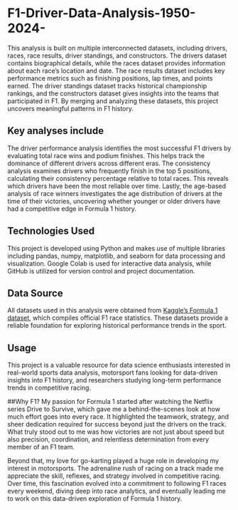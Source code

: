 # F1-Driver-Data-Analysis-1950-2024-
This analysis is built on multiple interconnected datasets, including drivers, races, race results, driver standings, and constructors. The drivers dataset contains biographical details, while the races dataset provides information about each race’s location and date. The race results dataset includes key performance metrics such as finishing positions, lap times, and points earned. The driver standings dataset tracks historical championship rankings, and the constructors dataset gives insights into the teams that participated in F1. By merging and analyzing these datasets, this project uncovers meaningful patterns in F1 history.

## Key analyses include

The driver performance analysis identifies the most successful F1 drivers by evaluating total race wins and podium finishes. This helps track the dominance of different drivers across different eras. The consistency analysis examines drivers who frequently finish in the top 5 positions, calculating their consistency percentage relative to total races. This reveals which drivers have been the most reliable over time. Lastly, the age-based analysis of race winners investigates the age distribution of drivers at the time of their victories, uncovering whether younger or older drivers have had a competitive edge in Formula 1 history.

## Technologies Used
This project is developed using Python and makes use of multiple libraries including pandas, numpy, matplotlib, and seaborn for data processing and visualization. Google Colab is used for interactive data analysis, while GitHub is utilized for version control and project documentation.

## Data Source
All datasets used in this analysis were obtained from [Kaggle’s Formula 1 dataset](https://www.kaggle.com/datasets/rohanrao/formula-1-world-championship-1950-2020/data), which compiles official F1 race statistics. These datasets provide a reliable foundation for exploring historical performance trends in the sport.

## Usage
This project is a valuable resource for data science enthusiasts interested in real-world sports data analysis, motorsport fans looking for data-driven insights into F1 history, and researchers studying long-term performance trends in competitive racing.

##Why F1? 
My passion for Formula 1 started after watching the Netflix series Drive to Survive, which gave me a behind-the-scenes look at how much effort goes into every race. It highlighted the teamwork, strategy, and sheer dedication required for success beyond just the drivers on the track. What truly stood out to me was how victories are not just about speed but also precision, coordination, and relentless determination from every member of an F1 team.

Beyond that, my love for go-karting played a huge role in developing my interest in motorsports. The adrenaline rush of racing on a track made me appreciate the skill, reflexes, and strategy involved in competitive racing. Over time, this fascination evolved into a commitment to following F1 races every weekend, diving deep into race analytics, and eventually leading me to work on this data-driven exploration of Formula 1 history.
